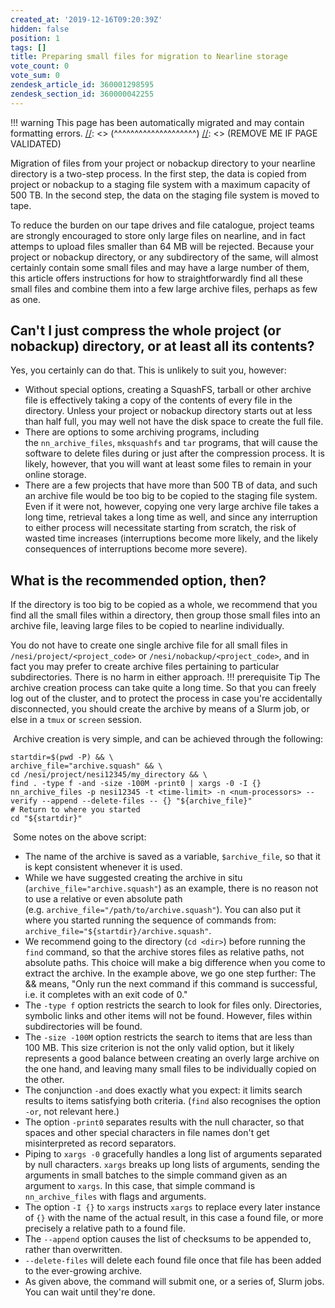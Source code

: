```yaml
---
created_at: '2019-12-16T09:20:39Z'
hidden: false
position: 1
tags: []
title: Preparing small files for migration to Nearline storage
vote_count: 0
vote_sum: 0
zendesk_article_id: 360001298595
zendesk_section_id: 360000042255
---
```




[//]: <> (REMOVE ME IF PAGE VALIDATED)
[//]: <> (vvvvvvvvvvvvvvvvvvvv)
!!! warning
    This page has been automatically migrated and may contain formatting errors.
[//]: <> (^^^^^^^^^^^^^^^^^^^^)
[//]: <> (REMOVE ME IF PAGE VALIDATED)

Migration of files from your project or nobackup directory to your
nearline directory is a two-step process. In the first step, the data is
copied from project or nobackup to a staging file system with a maximum
capacity of 500 TB. In the second step, the data on the staging file
system is moved to tape.

To reduce the burden on our tape drives and file catalogue, project
teams are strongly encouraged to store only large files on nearline, and
in fact attemps to upload files smaller than 64 MB will be rejected.
Because your project or nobackup directory, or any subdirectory of the
same, will almost certainly contain some small files and may have a
large number of them, this article offers instructions for how to
straightforwardly find all these small files and combine them into a few
large archive files, perhaps as few as one.

## Can't I just compress the whole project (or nobackup) directory, or at least all its contents?

Yes, you certainly can do that. This is unlikely to suit you, however:

-   Without special options, creating a SquashFS, tarball or other
    archive file is effectively taking a copy of the contents of every
    file in the directory. Unless your project or nobackup directory
    starts out at less than half full, you may well not have the disk
    space to create the full file.
-   There are options to some archiving programs, including
    the `nn_archive_files`, `mksquashfs` and `tar` programs, that will
    cause the software to delete files during or just after the
    compression process. It is likely, however, that you will want at
    least some files to remain in your online storage.
-   There are a few projects that have more than 500 TB of data, and
    such an archive file would be too big to be copied to the staging
    file system. Even if it were not, however, copying one very large
    archive file takes a long time, retrieval takes a long time as well,
    and since any interruption to either process will necessitate
    starting from scratch, the risk of wasted time increases
    (interruptions become more likely, and the likely consequences of
    interruptions become more severe).

## What is the recommended option, then?

If the directory is too big to be copied as a whole, we recommend that
you find all the small files within a directory, then group those small
files into an archive file, leaving large files to be copied to nearline
individually.

You do not have to create one single archive file for all small files in
`/nesi/project/<project_code>` or `/nesi/nobackup/<project_code>`, and
in fact you may prefer to create archive files pertaining to particular
subdirectories. There is no harm in either approach.
!!! prerequisite Tip
     The archive creation process can take quite a long time. So that you
     can freely log out of the cluster, and to protect the process in case
     you're accidentally disconnected, you should create the archive by
     means of a Slurm job, or else in a `tmux` or `screen` session.

 Archive creation is very simple, and can be achieved through the
following:

``` sl
startdir=$(pwd -P) && \
archive_file="archive.squash" && \
cd /nesi/project/nesi12345/my_directory && \
find . -type f -and -size -100M -print0 | xargs -0 -I {} nn_archive_files -p nesi12345 -t <time-limit> -n <num-processors> --verify --append --delete-files -- {} "${archive_file}"
# Return to where you started
cd "${startdir}"
```

 Some notes on the above script:

-   The name of the archive is saved as a variable, `$archive_file`, so
    that it is kept consistent whenever it is used.
-   While we have suggested creating the archive in situ
    (`archive_file="archive.squash"`) as an example, there is no reason
    not to use a relative or even absolute path
    (e.g. `archive_file="/path/to/archive.squash"`). You can also put it
    where you started running the sequence of commands from:
    `archive_file="${startdir}/archive.squash"`.
-   We recommend going to the directory (`cd <dir>`) before running the
    `find` command, so that the archive stores files as relative paths,
    not absolute paths. This choice will make a big difference when you
    come to extract the archive. In the example above, we go one step
    further: The && means, "Only run the next command if this command is
    successful, i.e. it completes with an exit code of 0."
-   The `-type f` option restricts the search to look for files only.
    Directories, symbolic links and other items will not be found.
    However, files within subdirectories will be found.
-   The `-size -100M` option restricts the search to items that are less
    than 100 MB. This size criterion is not the only valid option, but
    it likely represents a good balance between creating an overly large
    archive on the one hand, and leaving many small files to be
    individually copied on the other. 
-   The conjunction `-and` does exactly what you expect: it limits
    search results to items satisfying both criteria. (`find` also
    recognises the option `-or`, not relevant here.)
-   The option `-print0` separates results with the null character, so
    that spaces and other special characters in file names don't get
    misinterpreted as record separators.
-   Piping to `xargs -0` gracefully handles a long list of arguments
    separated by null characters. `xargs` breaks up long lists of
    arguments, sending the arguments in small batches to the simple
    command given as an argument to `xargs`. In this case, that simple
    command is `nn_archive_files` with flags and arguments.
-   The option `-I {}` to `xargs` instructs `xargs` to replace every
    later instance of `{}` with the name of the actual result, in this
    case a found file, or more precisely a relative path to a found
    file.
-   The `--append` option causes the list of checksums to be appended
    to, rather than overwritten.
-   `--delete-files` will delete each found file once that file has been
    added to the ever-growing archive.
-   As given above, the command will submit one, or a series of, Slurm
    jobs. You can wait until they're done.

 
